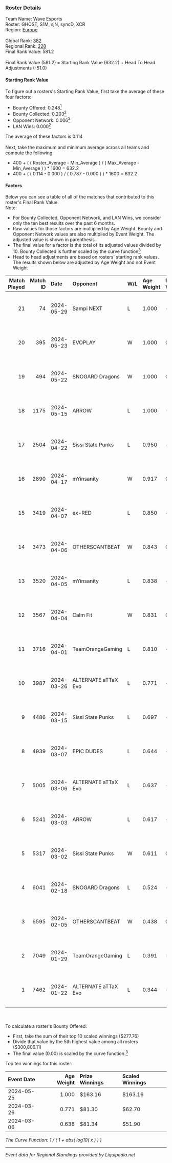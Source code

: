 ### Roster Details<br />
Team Name: Wave Esports<br />
Roster: GHOST, S1M, sjN, syncD, XCR<br />
Region: [Europe]( ../standings_europe.md)<br />
<br />
Global Rank: [382](../standings_global.md)<br />
Regional Rank: [228]( ../standings_europe.md)<br />
Final Rank Value:  581.2<br />
<br />
Final Rank Value (581.2) = Starting Rank Value (632.2) + Head To Head Adjustments (-51.0)<br />

#### Starting Rank Value<br />
To figure out a rosters's Starting Rank Value, first take the average of these four factors:<br />
- Bounty Offered: 0.248[<sup>1</sup>](#table2)
- Bounty Collected: 0.203[<sup>2</sup>](#table1)
- Opponent Network: 0.006[<sup>2</sup>](#table1)
- LAN Wins: 0.000[<sup>2</sup>](#table1)

The average of these factors is 0.114<br />
<br />
Next, take the maximum and minimum average across all teams and compute the following:<br />
- 400 + ( ( Roster_Average - Min_Average ) / ( Max_Average - Min_Average ) ) * 1600 = 632.2
- 400 + ( ( 0.114 - 0.000 ) / ( 0.787 - 0.000 ) ) * 1600 = 632.2


#### Factors<br />
Below you can see a table of all of the matches that contributed to this roster's Final Rank Value.<br />
Note:<br />

- For Bounty Collected, Opponent Network, and LAN Wins, we consider only the ten best results over the past 6 months.
- Raw values for those factors are multiplied by Age Weight. Bounty and Opponent Network values are also multiplied by Event Weight. The adjusted value is shown in parenthesis.
- The final value for a factor is the total of its adjusted values divided by 10. Bounty Collected is further scaled by the curve function[<sup>3</sup>](#curveFunction)
- Head to head adjustments are based on rosters' starting rank values. The results shown below are adjusted by Age Weight and not Event Weight
<span id="table1"></span><br />


| Match Played | Match ID | Date       | Opponent            | W/L | Age Weight | Event Weight | Bounty Collected | Opponent Network | LAN Wins  | H2H Adj. | Roster                           |
| -: | -: | :- | :- | :- | :- | :- | :- | :- | :- | -: | :- |
|           21 |       74 | 2024-05-29 | Sampi NEXT          | L   | 1.000      | -            | -                | -                | -         |   -21.07 | GHOST, S1M, sjN, syncD, XCR      |
|           20 |      395 | 2024-05-23 | EVOPLAY             | W   | 1.000      | 0.143        | 0.000 (0.000)    | 0.015 (0.002)    | 0 (0.000) |    14.05 | GHOST, S1M, sjN, syncD, XCR      |
|           19 |      494 | 2024-05-22 | SNOGARD Dragons     | W   | 1.000      | 0.143        | 0.004 (0.001)    | 0.137 (0.020)    | 0 (0.000) |    21.64 | GHOST, S1M, sjN, syncD, XCR      |
|           18 |     1175 | 2024-05-15 | ARROW               | L   | 1.000      | -            | -                | -                | -         |    -9.27 | GHOST, S1M, sjN, syncD, XCR      |
|           17 |     2504 | 2024-04-22 | Sissi State Punks   | L   | 0.950      | -            | -                | -                | -         |   -11.29 | GHOST, S1M, sjN, syncD, XCR      |
|           16 |     2890 | 2024-04-17 | mYinsanity          | W   | 0.917      | 0.143        | 0.001 (0.000)    | 0.124 (0.016)    | 0 (0.000) |    17.26 | GHOST, S1M, sjN, syncD, XCR      |
|           15 |     3419 | 2024-04-07 | ex-RED              | L   | 0.850      | -            | -                | -                | -         |   -12.25 | delkore, GHOST, sjN, syncD, XCR  |
|           14 |     3473 | 2024-04-06 | OTHERSCANTBEAT      | W   | 0.843      | 0.143        | 0.000 (0.000)    | 0.000 (0.000)    | 0 (0.000) |     6.29 | delkore, GHOST, sjN, syncD, XCR  |
|           13 |     3520 | 2024-04-05 | mYinsanity          | L   | 0.838      | -            | -                | -                | -         |   -10.62 | delkore, GHOST, sjN, syncD, XCR  |
|           12 |     3567 | 2024-04-04 | Calm Fit            | W   | 0.831      | 0.143        | 0.000 (0.000)    | 0.000 (0.000)    | 0 (0.000) |     6.84 | delkore, GHOST, sjN, syncD, XCR  |
|           11 |     3716 | 2024-04-01 | TeamOrangeGaming    | L   | 0.810      | -            | -                | -                | -         |    -7.34 | GHOST, S1M, sjN, syncD, XCR      |
|           10 |     3987 | 2024-03-26 | ALTERNATE aTTaX Evo | L   | 0.771      | -            | -                | -                | -         |    -9.32 | delkore, sjN, Snance, syncD, XCR |
|            9 |     4486 | 2024-03-15 | Sissi State Punks   | L   | 0.697      | -            | -                | -                | -         |    -8.97 | delkore, sjN, Snance, syncD, XCR |
|            8 |     4939 | 2024-03-07 | EPIC DUDES          | L   | 0.644      | -            | -                | -                | -         |   -13.43 | delkore, sjN, Snance, syncD, XCR |
|            7 |     5005 | 2024-03-06 | ALTERNATE aTTaX Evo | L   | 0.637      | -            | -                | -                | -         |    -7.86 | delkore, sjN, Snance, syncD, XCR |
|            6 |     5241 | 2024-03-03 | ARROW               | L   | 0.617      | -            | -                | -                | -         |    -5.92 | delkore, sjN, Snance, syncD, XCR |
|            5 |     5317 | 2024-03-02 | Sissi State Punks   | W   | 0.611      | 0.143        | 0.004 (0.000)    | 0.226 (0.020)    | 0 (0.000) |    10.79 | delkore, sjN, Snance, syncD, XCR |
|            4 |     6041 | 2024-02-18 | SNOGARD Dragons     | L   | 0.524      | -            | -                | -                | -         |    -5.72 | delkore, sjN, Snance, syncD, XCR |
|            3 |     6595 | 2024-02-05 | OTHERSCANTBEAT      | W   | 0.438      | 0.143        | 0.000 (0.000)    | 0.000 (0.000)    | 0 (0.000) |     3.00 | delkore, sjN, Snance, syncD, XCR |
|            2 |     7049 | 2024-01-29 | TeamOrangeGaming    | L   | 0.391      | -            | -                | -                | -         |    -3.48 | delkore, sjN, Snance, syncD, XCR |
|            1 |     7462 | 2024-01-22 | ALTERNATE aTTaX Evo | L   | 0.344      | -            | -                | -                | -         |    -4.37 | delkore, sjN, Snance, syncD, XCR |

<br />
<span id="table2"></span><br />
To calculate a roster's Bounty Offered:<br />

- First, take the sum of their top 10 scaled winnings ($277.76)
- Divide that value by the 5th highest value among all rosters ($300,806.11)
- The final value (0.00) is scaled by the curve function.[<sup>3</sup>](#curveFunction)

Top ten winnings for this roster:<br />

| Event Date | Age Weight | Prize Winnings | Scaled Winnings |
| :- | -: | :- | :- |
| 2024-05-25 |      1.000 | $163.16        | $163.16         |
| 2024-03-26 |      0.771 | $81.30         | $62.70          |
| 2024-03-06 |      0.638 | $81.34         | $51.90          |


<span id="curveFunction"></span>_The Curve Function: 1 / ( 1 + abs( log10( x ) ) )_<br />

---
_Event data for Regional Standings provided by Liquipedia.net_<br />
